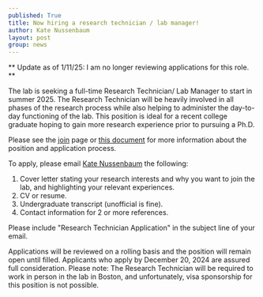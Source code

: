 ```yaml
---
published: True
title: Now hiring a research technician / lab manager!
author: Kate Nussenbaum
layout: post
group: news
---
```

** Update as of 1/11/25: I am no longer reviewing applications for this role. **

The lab is seeking a full-time Research Technician/ Lab Manager to start in summer 2025. The Research Technician will be heavily involved in all phases of the research process while also helping to administer the day-to-day functioning of the lab. This position is ideal for a recent college graduate hoping to gain more research experience prior to pursuing a Ph.D.

Please see the [join](/join/) page or [this document](/static/data/misc/cld_lab_research_tech.pdf) for more information about the position and application process.

To apply, please email [Kate Nussenbaum](mailto:katenuss@gmail.com) the following: 
1.	Cover letter stating your research interests and why you want to join the lab, and highlighting your relevant experiences.
2.	CV or resume.
3.	Undergraduate transcript (unofficial is fine).
4.	Contact information for 2 or more references.

Please include "Research Technician Application" in the subject line of your email.

Applications will be reviewed on a rolling basis and the position will remain open until filled. Applicants who apply by December 20, 2024 are assured full consideration. Please note: The Research Technician will be required to work in person in the lab in Boston, and unfortunately, visa sponsorship for this position is not possible.
